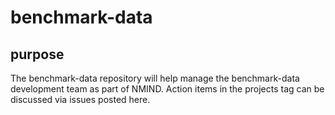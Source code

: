 # benchmark-data
## purpose
The benchmark-data repository will help manage the benchmark-data development team as part of NMIND. Action items in the projects tag can be discussed via issues posted here. 
